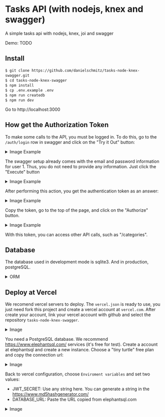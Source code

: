 # Tasks API (with nodejs, knex and swagger)

A simple tasks api with nodejs, knex, joi and swagger

Demo: TODO

## Install

```
$ git clone https://github.com/danielschmitz/tasks-node-knex-swagger.git
$ cd tasks-node-knex-swagger
$ npm install
$ cp .env.example .env
$ npm run createdb
$ npm run dev
```

Go to http://localhost:3000

## How get the Authorization Token 

To make some calls to the API, you must be logged in. To do this, go to the `/auth/login` row in swagger and click on the "Try it Out" button:

<details>
  <summary>Image Example</summary>
  <img src="https://user-images.githubusercontent.com/1509692/213529709-1cf94fa8-f3c8-474b-9cbe-eeb7c4dd4eca.png">
</details>

The swagger setup already comes with the email and password information for user 1. Thus, you do not need to provide any information. Just click the "Execute" button

<details>
  <summary>Image Example</summary>
  <img src="https://user-images.githubusercontent.com/1509692/213527879-ecf0f3fd-bf59-4671-a526-d1d694513482.png">
</details>

After performing this action, you get the authentication token as an answer:

<details>
  <summary>Image Example</summary>
  <img src="https://user-images.githubusercontent.com/1509692/213528135-4fe59b90-8ddb-4ed5-bedb-296f4d6d7d03.png">
</details>

Copy the token, go to the top of the page, and click on the "Authorize" button. 

<details>
  <summary>Image Example</summary>
  <img src="https://user-images.githubusercontent.com/1509692/213528495-da3b2c82-8eba-47d9-9c2e-89d8ade4ab90.png">
</details>

With this token, you can access other API calls, such as "/categories".

## Database

The database used in development mode is sqlite3. And in production, postgreSQL.

<details>
  <summary>ORM</summary>
  <img src="Tasks.png">
</details>

## Deploy at Vercel

We recomend vercel servers to deploy. The `vercel.json` is ready to use, you just need fork this project and create a vercel account at `vercel.com`. After create your account, link your vercel account with github and select the repository `tasks-node-knex-swagger`.

<details>
  <summary>Image</summary>
  <img src="https://user-images.githubusercontent.com/1509692/213718163-8df36959-9cfd-4006-ab05-c7dfbc48f4cb.png">
</details>


You need a PostgreSQL database. We recommend https://www.elephantsql.com/ services (it's free for test). Create a account at elephantsql and create a new instance. Choose a "tiny turtle" free plan and copy the connection url:


<details>
  <summary>Image</summary>
  <img src="https://user-images.githubusercontent.com/1509692/213721095-7e822e0e-7fc9-41bd-9c30-308df5ef5efd.png">
</details>

Back to vercel configuration, choose `Enviroment variables` and set two values:

- JWT_SECRET: Use any string here. You can generate a string in the https://www.md5hashgenerator.com/
- DATABASE_URL: Paste the URL copied from elephantsql.com

<details>
  <summary>Image</summary>
  <img src="https://user-images.githubusercontent.com/1509692/213723090-78b0e883-5a09-4757-99e5-c0a4d23b5fce.png">
</details>


